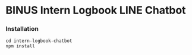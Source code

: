 # BINUS Intern Logbook LINE Chatbot

### Installation
```
cd intern-logbook-chatbot
npm install
```

